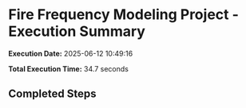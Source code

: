 # Fire Frequency Modeling Project - Execution Summary

**Execution Date:** 2025-06-12 10:49:16

**Total Execution Time:** 34.7 seconds

## Completed Steps

